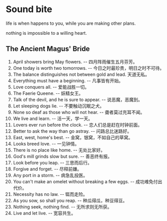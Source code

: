 # Sound bite

life is when happens to you, while you are making other plans.

nothing is impossible to a willing heart.

## The Ancient Magus' Bride

1. April showers bring May flowers. -- 四月阵雨催生五月芬芳。
2. One today is worth two tomorrows. -- 今日之时最珍贵，明日之时不可待。
3. The balance distinguishes not between gold and lead. 天道无私。
4. Everything must have a beginning. -- 凡事皆有开始。
5. Love conquers all. -- 爱能战胜一切。
6. The Faerie Queene. -- 妖精女王。
7. Talk of the devil, and he is sure to appear. -- 说恶魔，恶魔到。
8. Let sleeping dogs lie. -- 不要触动沉眠之犬。
9. None so deaf as those who will not hear. -- 聋者莫过充耳不闻。
10. We live and learn. -- 活一天，学一天。
11. Lovers ever run before the clock. -- 恋人们总是赶在时钟前面。
12. Better to ask the way than go astray. -- 问路总比迷路好。
13. East, west, home's best. -- 金窝，银窝，不如自己的草窝。
14. Looks breed love. -- 一见钟情。
15. There is no place like home. -- 无处比家好。
16. God's mill grinds slow but sure. -- 善恶终有报。
17. Look before you leap. -- 三思而后行。
18. Forgive and forget. -- 尽释前嫌。
19. Any port in a storm. -- 病急乱投医。
20. You can't make an omelet without breaking a few eggs. -- 成功难免付出代价。
21. Necessity has no law. -- 铤而走险。
22. As you sow, so shall you reap. -- 种瓜得瓜，种豆得豆。
23. Nothing seek, nothing find. -- 无所求则无所获。
24. Live and let live. -- 宽容共生。
